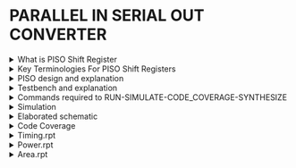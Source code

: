 # PARALLEL IN SERIAL OUT CONVERTER

<details>
<summary>What is PISO Shift Register</summary>
A PISO shift register is a digital circuit that can accept parallel data and output serial data. It is made up of a succession of flip-flops, with each flip-flop capable of storing one bit of data. Unlike PIPO shift registers, which offer parallel input and output, a PISO shift register accepts data in parallel and outputs it sequentially, or serially.
  
![image](https://github.com/ShashidharReddy01/parallel_in_serial_out_converter/assets/142148810/2703f634-3d52-4f2f-ac72-652cfdc21077)

</details>

<details>
<summary>Key Terminologies For PISO Shift Registers</summary>

### Shift Register: 
A digital circuit that allows sequential shifting of data bits. It consists of a chain of flip-flops where data moves from one flip-flop to the next during each clock cycle.
### Parallel-In Serial-Out (PISO): 
A type of shift register that accepts parallel input data and produces a sequential output. It loads data in parallel and outputs it in a serial manner.
### Flip-Flops: 
Storage elements within a shift register that can store one bit of data. In a PISO shift register, each flip-flop represents a stage through which data passes during the shifting process.
### Parallel Input: 
The process of loading data into the shift register simultaneously through multiple input lines. Parallel input allows for fast and efficient data transfer into the shift register.
### Serial Output: 
The sequential output of data from the shift register, bit by bit, in a serial manner. The output represents the data that has been shifted through the register.
### Clock Signal: 
A timing signal that controls the shifting operation in the shift register. Each clock pulse triggers the movement of data from one flip-flop to the next, enabling the sequential shifting process.
### Most Significant Bit (MSB): 
The leftmost bit of the parallel input or serial output in a binary representation. It represents the highest value or the most significant position within the data.
### Least Significant Bit (LSB): 
The rightmost bit of the parallel input or serial output in a binary representation. It represents the lowest value or the least significant position within the data.
### Data Transmission: 
The process of sending data from one device to another. PISO shift registers are commonly used in data transmission applications, converting parallel data into a serial format for efficient transmission over serial communication channels.
### Serial-to-Parallel Conversion: 
The process of converting serial data into parallel format. PISO shift registers can be used to load serial data and then output it in parallel, enabling the interfacing between serial and parallel systems.
</details>
<details>
<summary>PISO design and explanation</summary>

### CODE 

  ```
  module piso(
  input [7:0] in,
  input ld, clk, rst,en,
  output [7:0]q
);

  reg [7:0] qq;

 
  always @(posedge clk or posedge rst) begin
    if (rst)
      qq <= 8'b0;
    else if (~en && ld)
      qq <= in;
    else if (en)
      qq <= {qq[6:0], 1'b0};// right shift
    else
      qq <= 8'b0;
    
  end

 assign q = qq;

endmodule
```

### Explanation


```verilog
module piso(
  input [7:0] in,
  input ld, clk, rst, en,
  output [7:0] q
);
```

- `input [7:0] in`: This is an 8-bit wide input bus. It represents the parallel data input that you want to shift serially through the PISO register.

- `input ld`: Load signal. When asserted (high), it indicates that new parallel data from the `in` bus should be loaded into the shift register.

- `input clk`: Clock signal. This is the clock that controls the shifting of data through the shift register.

- `input rst`: Reset signal. When asserted (high), it resets the shift register to its initial state.

- `input en`: Enable signal. When asserted (high), it allows the shifting operation to occur.

- `output [7:0] q`: This is an 8-bit wide output bus. It represents the serial output of the PISO register.

```verilog
  reg [7:0] qq;
```

- `reg [7:0] qq`: This is an 8-bit wide register called `qq`. It's used to store the data as it is shifted through the register.

```verilog
  always @(posedge clk or posedge rst) begin
```

- `always @(posedge clk or posedge rst)`: This is a combinational block that is sensitive to either a rising edge of the clock signal (`posedge clk`) or a rising edge of the reset signal (`posedge rst`).

```verilog
    if (rst)
      qq <= 8'b0;
```

- `if (rst) qq <= 8'b0;`: If the reset signal (`rst`) is asserted (high), it sets the value of `qq` to 8'b0, effectively resetting the shift register.

```verilog
    else if (~en && ld)
      qq <= in;
```

- `else if (~en && ld) qq <= in;`: If the enable signal (`en`) is not asserted (low), and the load signal (`ld`) is asserted (high), it loads the value from the parallel input `in` into the `qq` register. This allows new parallel data to be loaded when `ld` is high.

```verilog
    else if (en)
      qq <= {qq[6:0], 1'b0}; // right shift
```

- `else if (en) qq <= {qq[6:0], 1'b0};`: If the enable signal (`en`) is asserted (high), it performs a right shift operation on the `qq` register. This shifts the data in the register one bit to the right.

```verilog
    else
      qq <= 8'b0;
```

- `else qq <= 8'b0;`: If none of the above conditions are met, the `qq` register is cleared to 8'b0, effectively resetting it.

```verilog
  end
```

- `end`: This ends the `always` block.

```verilog
 assign q = qq;
```

- `assign q = qq;`: This assigns the value of the `qq` register to the serial output `q`. This is the value that represents the data shifted through the PISO register.

</details>
<details>
<summary>Testbench and explanation</summary>

### CODE

```
module piso_tb();
  reg ld, clk, rst, en;
  reg [7:0] in;
  wire [7:0] q;
  reg [2:0] state; // Define a state variable

  // Define state parameters
  parameter IDLE = 3'b000;
  parameter LOAD = 3'b001;
  parameter SHIFT = 3'b010;

  // Instantiate the 8-bit PISO module
  piso dut(in, ld, clk, rst, en, q);

  // Clock generation
  initial begin
    clk = 1;
    forever #5 clk = ~clk;
    
  end

  // FSM behavior
  always @(posedge clk) begin
    case (state)
      IDLE: begin
        // Initialize signals
        rst = 1;
        ld = 0;
        en = 0;
        in = 8'b0;
        // Transition to LOAD state
        state = LOAD;
      end

      LOAD: begin
        // Release reset and load data
        rst = 0;
        ld = 1;
        in = $random; // Load some test data
        // Transition to SHIFT state
        state = SHIFT;
      end

      SHIFT: begin
        // Deassert load and let the shift register operate
        ld = 0;
        en = 1;
        // Test various data patterns and control sequences
        in = $random; // Test a different data pattern
        in = $random; // Test another data pattern
        // You can add more test cases here to target specific expressions
        // Transition back to IDLE to finish simulation
        state = IDLE;
	end

	default: state=IDLE;
      
    endcase
  end

  // Simulation setup
  initial begin
    $dumpfile("piso_tb.vcd");
    $dumpvars(0, piso_tb);

    // Initialize state to IDLE
    state = IDLE;

    // Finish simulation after a few cycles
    #1000 $finish;
  end
endmodule
```

### Explanation

```verilog
module piso_tb();
  // Input and output signals
  reg ld, clk, rst, en;
  reg [7:0] in;
  wire [7:0] q;

  // State variable and state parameters
  reg [2:0] state;
  parameter IDLE = 3'b000;
  parameter LOAD = 3'b001;
  parameter SHIFT = 3'b010;
```

- `reg ld, clk, rst, en;`: These are the input control signals for the PISO module. They correspond to load (`ld`), clock (`clk`), reset (`rst`), and enable (`en`) signals.

- `reg [7:0] in;`: This is the input data bus representing the parallel input data that you want to feed into the PISO module.

- `wire [7:0] q;`: This is the output wire representing the serial output data from the PISO module.

- `reg [2:0] state;`: This is a 3-bit wide register called `state` that is used to control the state of the finite state machine (FSM) for testing.

- `parameter IDLE = 3'b000;`, `parameter LOAD = 3'b001;`, `parameter SHIFT = 3'b010;`: These are parameters that define three states for the FSM: IDLE, LOAD, and SHIFT.

```verilog
  // Instantiate the 8-bit PISO module
  piso dut(in, ld, clk, rst, en, q);
```

- `piso dut(in, ld, clk, rst, en, q);`: This instantiates the PISO module (`piso`) using the signals and ports defined in the testbench.

```verilog
  // Clock generation
  initial begin
    clk = 1;
    forever #5 clk = ~clk;
  end
```

- This section generates the clock signal (`clk`). It starts with an initial value of 1 and toggles its value every 5 time units (`#5`) to simulate a clock signal with a 50% duty cycle.

```verilog
  // FSM behavior
  always @(posedge clk) begin
    case (state)
      IDLE: begin
        // Initialize signals
        rst = 1;
        ld = 0;
        en = 0;
        in = 8'b0;
        // Transition to LOAD state
        state = LOAD;
      end

      LOAD: begin
        // Release reset and load data
        rst = 0;
        ld = 1;
        in = $random; // Load some test data
        // Transition to SHIFT state
        state = SHIFT;
      end

      SHIFT: begin
        // Deassert load and let the shift register operate
        ld = 0;
        en = 1;
        // Test various data patterns and control sequences
        in = $random; // Test a different data pattern
        in = $random; // Test another data pattern
        // You can add more test cases here to target specific expressions
        // Transition back to IDLE to finish simulation
        state = IDLE;
      end

      default: state = IDLE;
      
    endcase
  end
```

- This is the FSM behavior section. It defines the behavior of the finite state machine based on the `state` variable. The FSM goes through three states: IDLE, LOAD, and SHIFT.

  - In the IDLE state, it initializes control signals, sets `rst` to 1, `ld` to 0, `en` to 0, and `in` to all zeros. Then, it transitions to the LOAD state.

  - In the LOAD state, it releases the reset, sets `ld` to 1 (indicating data loading), and loads some random test data into `in`. It then transitions to the SHIFT state.

  - In the SHIFT state, it deasserts `ld` to stop loading, sets `en` to 1 to enable shifting, and tests various data patterns by loading random values into `in`. After some testing, it transitions back to the IDLE state to finish the simulation.

  - The `default` case is used for error handling or to reset the state machine to IDLE in case of an unexpected state.

```verilog
  // Simulation setup
  initial begin
    $dumpfile("piso_tb.vcd");
    $dumpvars(0, piso_tb);

    // Initialize state to IDLE
    state = IDLE;

    // Finish simulation after a few cycles
    #1000 $finish;
  end
endmodule
```

- This section sets up the simulation environment:
  - `$dumpfile("piso_tb.vcd")` and `$dumpvars(0, piso_tb)` specify that the simulation should generate a VCD (Value Change Dump) file for waveform analysis.
  - `state = IDLE` initializes the state machine to the IDLE state.
  - `$finish` is used to end the simulation after a certain number of time units (`#1000` in this case).


</details>
<details>
<summary>Commands required to RUN-SIMULATE-CODE_COVERAGE-SYNTHESIZE</summary>
	
## Steps to start CADENCE on linux

&gt; create a folder in the desktop, with your srn/name

&gt; open the folder

&gt; right-click and create files for design and testbench,
eg. db_fsm.v and db_tb.v

&gt; right-click on the files and open them using gedit, save the design and
testbench codes in the respective files

&gt; right-click inside the folder and select open in terminal

&gt; enter the following commands in the terminal
`csh`

Enters the C-Shell

`source /home/&lt;install location`
&gt; `/cshrc`

&gt; Navigates to the Cadence Tools install path and starts the tool

Note: You can use the upper arrow in the terminal to navigate quickly to the already used paths/commands and use tab-key to auto-complete commands.

&gt; A new window appears that welcomes the user to the Cadence Design Suite,the following tools can be invoked in this window.

## Simulation Tool

&gt;To start reading the design and testbench files, to obtain a waveform in the Graphical User Interface (simvision), enter the following commands.
Note: No space between +access and +rw, but mandatory space between +rw and +gui. (make sure to follow all similar spacing patterns given in the tool reference)

&gt; ncverilog &lt;design&gt; &lt;testbench&gt; +access+rw +gui

eg. ncverilog db_fsm.v db_tb.v +access+rw +gui

Note: the +gui starts up the ncverilog GUI window.

&gt; navigate through the design hierarchy and select the signals you want to
analyze in the design browser (hold down ctrl-key while selecting), right-click
and select send to waveform

&gt; in the simvision window, select the play button, followed by the pause button
to start and stop the simulation. The simulation will end automatically if the
$finish statement is executed in the HDL.

&gt; select the ‘=’ symbol at the top right corner of the window, to fit the
waveform’s entirety in the same frame.

&gt; drag the red marker to the beginning of the waveform and select on the ‘+’
symbol on the top right corner, to magnify until the waveform pulses are
visible for verifying the functionality of the design.

## Code Coverage Check

&gt; ncverilog design.v tb.v +access+rw +gui +nccoverage+all

&gt; Check for the path of the file “cov_work” generated in the terminal then
type:

(Invoke Incisive Metrics Center)

&gt;enter the command ‘imc’ in the terminal which will launch the IMC GUI.

`imc`

&gt; In he IMC’s Graphical User Interface, you can navigate and select the file to
check the Code Coverage (block, branch, expression, toggle) and FSM
Coverage, represented in percentages.

## Synthesis

`genus -gui`

Opens the genus tool with gui, alternatively you can show and hide gui using
command gui_show and gui_hide

&gt; read_libs &lt;path of .lib file&gt;

Reads library file for synthesis, from the specified path. Eg. saed90nm_typ.lib
the 90 nanometer typical library

&gt; read_hdl &lt;path of design file&gt;

Reads design file to be synthesized, written in HDL (eg. verilog, systemverilog)

`elaborate`

Elaborates the design in the tool, and can be viewed in the GUI by selecting

Hier Cell &gt; Schematic View(Module) &gt; in New.
*For Synthesis with constraints*

&gt; read_sdc &lt;path of .sdc constraints file&gt;

`syn_generic`

Synthesizes the design to the G Tech cells (default cells for the Cadence Tool)

`syn_map`

maps the synthesized cells to the library specified earlier in read_libs
command

`syn_opt -incremental`

Incrementally optimizes the synthesized design

&gt; report_timing &gt; (path for .rpt file to save timing report)

Reports timing Time Borrowed, Uncertainty, Required Time, Launch Clock,
Data Path and Slack.

&gt; report_area &gt; (path for .rpt file to save area report)

Reports area of the synthesized design in micro-meters-square

&gt; report_power &gt; (path for .rpt file to save power report)

Reports power in nano Watts (nW)

&gt; write_hdl &gt; (path for .v file for netlist to be written)

Writes the netlist in HDL format in the path specified

`quit`

Exits the genus tool

</details>

<details>
<summary>Simulation</summary>

![image](https://github.com/ShashidharReddy01/parallel_in_serial_out_converter/assets/142148810/d319914f-32ef-40ac-bc71-74daa13217e8)

</details>

<details>
<summary>Elaborated schematic</summary>

![image](https://github.com/ShashidharReddy01/parallel_in_serial_out_converter/assets/142148810/f765fb6d-6787-4c5d-bc44-960352e53ba0)

</details>

<details>
<summary>Code Coverage</summary>

![image](https://github.com/ShashidharReddy01/parallel_in_serial_out_converter/assets/142148810/d80543ad-ee44-48fc-b342-336152e01c49)


</details>

<details>
<summary>Timing.rpt</summary>

![image](https://github.com/ShashidharReddy01/parallel_in_serial_out_converter/assets/142148810/069eaaad-dd93-4435-be81-c5c933704d47)



</details>

<details>
<summary>Power.rpt</summary>

![image](https://github.com/ShashidharReddy01/parallel_in_serial_out_converter/assets/142148810/d179cedb-5131-4b59-b703-f9aafbc7e5d2)


</details>

<details>
<summary>Area.rpt</summary>

![image](https://github.com/ShashidharReddy01/parallel_in_serial_out_converter/assets/142148810/d0519062-f2d8-4d75-8f80-b1913d7a2e9f)


</details>

